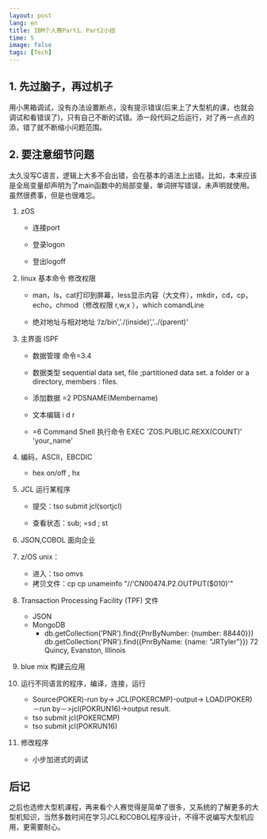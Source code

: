 ```yaml
---
layout: post
lang: en
title: IBM个人赛Part1、Part2小结
time: 5
image: false
tags: [Tech]
---
```


## 1.  先过脑子，再过机子
用小黑箱调试，没有办法设置断点，没有提示错误(后来上了大型机的课，也就会调试和看错误了)，只有自己不断的试错。添一段代码之后运行，对了再一点点的添，错了就不断缩小问题范围。

<!-- more -->

## 2. 要注意细节问题

太久没写C语言，逻辑上大多不会出错，会在基本的语法上出错。比如，本来应该是全局变量却声明为了main函数中的局部变量，单词拼写错误，未声明就使用。虽然很费事，但是也很难忘。



1. zOS

    - 连接port

    - 登录logon

    - 登出logoff
2. linux 基本命令 修改权限
    - man，ls，cat打印到屏幕，less显示内容（大文件），mkdir，cd，cp，echo，chmod（修改权限 r,w,x ），which comandLine

    - 绝对地址与相对地址 ‘/z/bin’,’./(inside)’,’../(parent)'

3. 主界面 ISPF

    - 数据管理 命令=3.4

    - 数据类型 sequential data set,  file ;partitioned data set.  a folder or a directory, members : files.

    - 添加数据 =2 PDSNAME(Membername)

    - 文本编辑 i d r
    - =6 Command Shell 执行命令 EXEC 'ZOS.PUBLIC.REXX(COUNT)' 'your_name'

4. 编码，ASCII，EBCDIC
    - hex on/off , hx
5.  JCL 运行某程序

    - 提交：tso submit jcl(sortjcl)

    - 查看状态：sub; =sd ; st
6. JSON,COBOL 面向企业
7. z/OS unix：
    - 进入：tso omvs
    - 拷贝文件：cp cp unameinfo "//‘CN00474.P2.OUTPUT(\$010)'"
8. Transaction Processing Facility (TPF) 文件
    - JSON
    - MongoDB
        - db.getCollection(’PNR’).find({PnrByNumber: {number: 88440}})
db.getCollection('PNR').find({PnrByName: {name: "JRTyler"}})
72 Quincy, Evanston, Illinois
9. blue mix 构建云应用

10. 运行不同语言的程序，编译，连接，运行
    - Source(POKER)-run by-> JCL(POKERCMP)-output-> LOAD(POKER)－run by－>jcl(POKRUN16)->output result.
    - tso submit jcl(POKERCMP)
    - tso submit jcl(POKRUN16)

11. 修改程序
    - 小步加进式的调试
    
## 后记
之后也选修大型机课程，再来看个人赛觉得是简单了很多，又系统的了解更多的大型机知识，当然多数时间在学习JCL和COBOL程序设计，不得不说编写大型机应用，更需要耐心。


